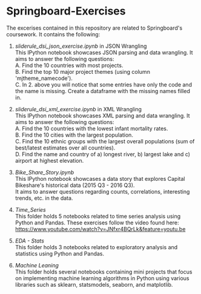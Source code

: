 # Springboard-Exercises

The excerises contained in this repository are related to Springboard's coursework. It contains the following:
  
  1. *sliderule_dsi_json_exercise.ipynb* in JSON Wrangling  
      This IPython notebook showcases JSON parsing and data wrangling. It aims to answer the following questions:  
          A. Find the 10 countries with most projects.  
          B. Find the top 10 major project themes (using column 'mjtheme_namecode').  
          C. In 2. above you will notice that some entries have only the code and the name is missing. Create a dataframe with the missing
          names filled in.  
         
  2. *sliderule_dsi_xml_exercise.ipynb* in XML Wrangling   
      This IPython notebook showcases XML parsing and data wrangling. It aims to answer the following questions:  
          A. Find the 10 countries with the lowest infant mortality rates.  
          B. Find the 10 cities with the largest population.  
          C. Find the 10 ethnic groups with the largest overall populations (sum of best/latest estimates over all countries).  
          D. Find the name and country of a) longest river, b) largest lake and c) airport at highest elevation.  
            
  3. *Bike_Share_Story.ipynb*  
      This IPython notebook showcases a data story that explores Capital Bikeshare's historical data (2015 Q3 - 2016 Q3).  
      It aims to answer questions regarding counts, correlations, interesting trends, etc. in the data.  
        
  4. *Time_Series*  
      This folder holds 5 notebooks related to time series analysis using Python and Pandas. These exercises follow the video found here: https://www.youtube.com/watch?v=JNfxr4BQrLk&feature=youtu.be  
      
  5. *EDA - Stats*  
      This folder holds 3 notebooks related to exploratory analysis and statistics using Python and Pandas.
      
  6. *Machine Leaning*  
      This folder holds several notebooks containing mini projects that focus on implementing machine learning algorithms in Python using various libraries such as sklearn, statsmodels, seaborn, and matplotlib.
     

